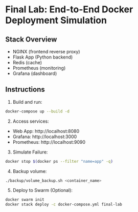 # Final Lab: End-to-End Docker Deployment Simulation

## Stack Overview
- NGINX (frontend reverse proxy)
- Flask App (Python backend)
- Redis (cache)
- Prometheus (monitoring)
- Grafana (dashboard)

## Instructions
1. Build and run:
```bash
docker-compose up --build -d
```

2. Access services:
- Web App: http://localhost:8080
- Grafana: http://localhost:3000
- Prometheus: http://localhost:9090

3. Simulate Failure:
```bash
docker stop $(docker ps --filter "name=app" -q)
```

4. Backup volume:
```bash
./backup/volume_backup.sh <container_name>
```

5. Deploy to Swarm (Optional):
```bash
docker swarm init
docker stack deploy -c docker-compose.yml final-lab
```
